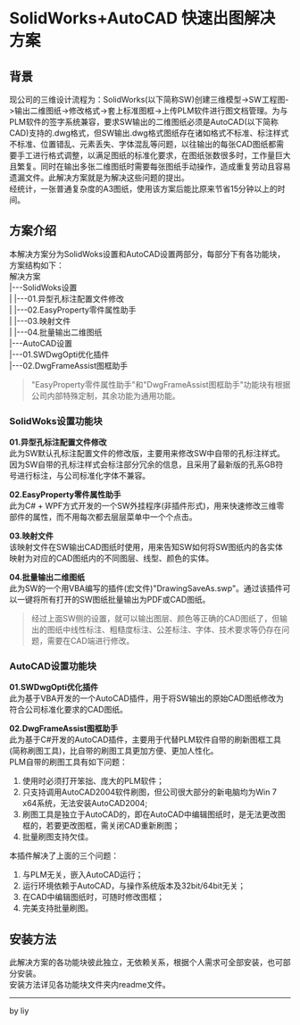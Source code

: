 # SolidWorks+AutoCAD 快速出图解决方案    

## 背景    

现公司的三维设计流程为：SolidWorks(以下简称SW)创建三维模型->SW工程图->输出二维图纸->修改格式->套上标准图框->上传PLM软件进行图文档管理。为与PLM软件的签字系统兼容，要求SW输出的二维图纸必须是AutoCAD(以下简称CAD)支持的.dwg格式，但SW输出.dwg格式图纸存在诸如格式不标准、标注样式不标准、位置错乱、元素丢失、字体混乱等问题，以往输出的每张CAD图纸都需要手工进行格式调整，以满足图纸的标准化要求，在图纸张数很多时，工作量巨大且繁复。同时在输出多张二维图纸时需要每张图纸手动操作，造成重复劳动且容易遗漏文件。此解决方案就是为解决这些问题的提出。    
经统计，一张普通复杂度的A3图纸，使用该方案后能比原来节省15分钟以上的时间。  

## 方案介绍    

本解决方案分为SolidWoks设置和AutoCAD设置两部分，每部分下有各功能块，方案结构如下：    
解决方案    
    |---SolidWoks设置    
    |   |---01.异型孔标注配置文件修改    
    |   |---02.EasyProperty零件属性助手    
    |   |---03.映射文件    
    |   |---04.批量输出二维图纸    
    |---AutoCAD设置    
        |---01.SWDwgOpti优化插件    
        |---02.DwgFrameAssist图框助手    

>"EasyProperty零件属性助手"和"DwgFrameAssist图框助手"功能块有根据公司内部特殊定制，其余功能为通用功能。    

### SolidWoks设置功能块   

 
**01.异型孔标注配置文件修改**    
此为SW默认孔标注配置文件的修改版，主要用来修改SW中自带的孔标注样式。    
因为SW自带的孔标注样式会标注部分冗余的信息，且采用了最新版的孔系GB符号进行标注，与公司标准化字体不兼容。    


**02.EasyProperty零件属性助手**    
此为C# + WPF方式开发的一个SW外挂程序(非插件形式)，用来快速修改三维零部件的属性，而不用每次都去层层菜单中一个个点击。    

**03.映射文件**    
该映射文件在SW输出CAD图纸时使用，用来告知SW如何将SW图纸内的各实体映射为对应的CAD图纸内的不同图层、线型、颜色的实体。    


**04.批量输出二维图纸**    
此为SW的一个用VBA编写的插件(宏文件)"DrawingSaveAs.swp"。通过该插件可以一键将所有打开的SW图纸批量输出为PDF或CAD图纸。    

>经过上面SW侧的设置，就可以输出图层、颜色等正确的CAD图纸了，但输出的图纸中线性标注、粗糙度标注、公差标注、字体、技术要求等仍存在问题，需要在CAD端进行修改。    

### AutoCAD设置功能块    

**01.SWDwgOpti优化插件**    
此为基于VBA开发的一个AutoCAD插件，用于将SW输出的原始CAD图纸修改为符合公司标准化要求的CAD图纸。    


**02.DwgFrameAssist图框助手**    
此为基于C#开发的AutoCAD插件，主要用于代替PLM软件自带的刷新图框工具(简称刷图工具)，比自带的刷图工具更加方便、更加人性化。    
PLM自带的刷图工具有如下问题：    
1. 使用时必须打开笨拙、庞大的PLM软件；    
2. 只支持调用AutoCAD2004软件刷图，但公司很大部分的新电脑均为Win 7 x64系统，无法安装AutoCAD2004;    
3. 刷图工具是独立于AutoCAD的，即在AutoCAD中编辑图纸时，是无法更改图框的，若要更改图框，需关闭CAD重新刷图；
4. 批量刷图支持欠佳。 
   
本插件解决了上面的三个问题：    
1. 与PLM无关，嵌入AutoCAD运行；    
2. 运行环境依赖于AutoCAD，与操作系统版本及32bit/64bit无关；   
3. 在CAD中编辑图纸时，可随时修改图框；    
4. 完美支持批量刷图。    

## 安装方法    
此解决方案的各功能块彼此独立，无依赖关系，根据个人需求可全部安装，也可部分安装。    
安装方法详见各功能块文件夹内readme文件。    

---

by liy